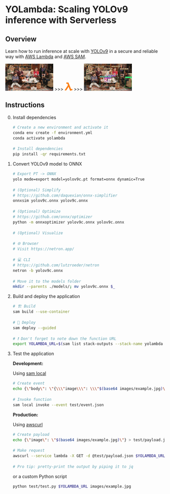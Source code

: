 # YOLambda: Scaling YOLOv9 inference with Serverless

## Overview

Learn how to run inference at scale with [YOLOv9](https://github.com/ultralytics/ultralytics) in a secure and reliable way with [AWS Lambda](https://aws.amazon.com/lambda/) and [AWS SAM](https://aws.amazon.com/serverless/sam/).

<p>
	<img src="images/example.jpg" width="30%"/>
	>>>
	<img src="images/lambda.png" width="5%"/>
	>>>
	<img src="images/output.jpg" width="30%"/>
</p>

## Instructions

0. Install dependencies

	```bash
	# Create a new environment and activate it
	conda env create -f environment.yml
	conda activate yolambda

	# Install dependencies
	pip install -qr requirements.txt
	```

1. Convert YOLOv9 model to ONNX

	```bash
	# Export PT -> ONNX
	yolo mode=export model=yolov9c.pt format=onnx dynamic=True

	# (Optional) Simplify
	# https://github.com/daquexian/onnx-simplifier
	onnxsim yolov9c.onnx yolov9c.onnx

	# (Optional) Optimize
	# https://github.com/onnx/optimizer
	python -m onnxoptimizer yolov9c.onnx yolov9c.onnx

	# (Optional) Visualize

	# 🌐 Browser
	# Visit https://netron.app/

	# 💻 CLI
	# https://github.com/lutzroeder/netron
	netron -b yolov9c.onnx

	# Move it to the models folder
	mkdir --parents ./models/; mv yolov9c.onnx $_
	```

2. Build and deploy the application

	```bash
	# 🏗️ Build
	sam build --use-container

	# 🚀 Deploy
	sam deploy --guided

	# ❗ Don't forget to note down the function URL
	export YOLAMBDA_URL=$(sam list stack-outputs --stack-name yolambda --output json | jq -r .[0].OutputValue)
	```

4. Test the application

	**Development:**

	Using [sam local](https://docs.aws.amazon.com/serverless-application-model/latest/developerguide/using-sam-cli-local.html)

	```bash
	# Create event
	echo {\"body\": \"{\\\"image\\\": \\\"$(base64 images/example.jpg)\\\"}\"} > test/event.json

	# Invoke function
	sam local invoke --event test/event.json
	```

	**Production:**

	Using [awscurl](https://github.com/okigan/awscurl.git)

	<!--
	Note: learned a lot by checking the `aws_curl.make_request` implementation
	https://github.com/okigan/awscurl/blob/master/awscurl/awscurl.py
	-->

	```bash
	# Create payload
	echo {\"image\": \"$(base64 images/example.jpg)\"} > test/payload.json

	# Make request
	awscurl --service lambda -X GET -d @test/payload.json $YOLAMBDA_URL

	# Pro tip: pretty-print the output by piping it to jq
	```

	or a custom Python script

	```bash
	python test/test.py $YOLAMBDA_URL images/example.jpg
	```

<!--
## TODO

* Build a Streamlit application around this

* Run Lambda functions on the AWS IoT Greengrass core (v1? v2?)
https://aws.amazon.com/blogs/aws/aws-greengrass-run-aws-lambda-functions-on-connected-devices/
https://docs.aws.amazon.com/greengrass/v1/developerguide/lambda-functions.html
https://docs.aws.amazon.com/greengrass/v2/developerguide/greengrass-v1-concept-differences.html

	Issues with the GG service role:
	> GreenGrass is not authorized to assume the Service Role
	https://repost.aws/questions/QUrO84DbX-QLe8I2fiLKEshg/greengrass-is-not-authorized-to-assume-the-service-role
	https://docs.aws.amazon.com/greengrass/v1/developerguide/security_iam_troubleshoot.html
	https://docs.aws.amazon.com/greengrass/v1/developerguide/service-role.html

	NMCLI to manage wifi connection
	https://www.makeuseof.com/connect-to-wifi-with-nmcli/

* Test with Serverless
https://www.serverless.com/framework/docs/providers/aws/guide/functions
-->
